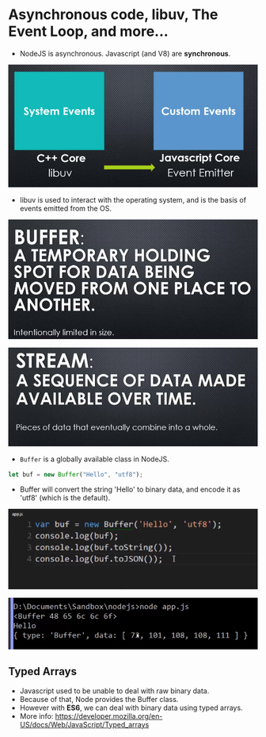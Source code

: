 # Asynchronous code, libuv, The Event Loop, and more...

- NodeJS is asynchronous. Javascript (and V8) are **synchronous**.

![libuv](./img/4_async_1.png)

- libuv is used to interact with the operating system, and is the basis of events emitted from the OS.

![buffer](./img/4_async_2.png)

![streams](./img/4_async_3.png)

- `Buffer` is a globally available class in NodeJS.

```javascript
let buf = new Buffer("Hello", "utf8");
```

- Buffer will convert the string 'Hello' to binary data, and encode it as 'utf8' (which is the default).

![buffer-1](./img/4_async_4.png)

![buffer-2](./img/4_async_5.png)

## Typed Arrays

- Javascript used to be unable to deal with raw binary data.
- Because of that, Node provides the Buffer class.
- However with **ES6**, we can deal with binary data using typed arrays.
- More info: https://developer.mozilla.org/en-US/docs/Web/JavaScript/Typed_arrays
